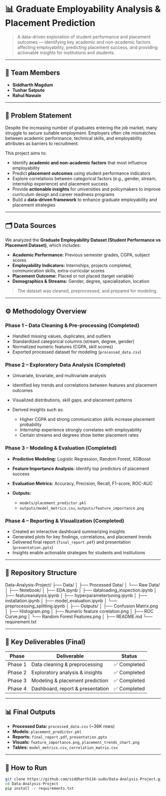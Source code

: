 # 📊 Graduate Employability Analysis & Placement Prediction

> A data-driven exploration of student performance and placement outcomes — identifying key academic and non-academic factors affecting employability, predicting placement success, and providing actionable insights for institutions and students.

---

## 👥 Team Members

* **Siddharth Magdum** 
* **Tushar Satpute** 
* **Rahul Nawale** 

---

## 🎯 Problem Statement

Despite the increasing number of graduates entering the job market, many struggle to secure suitable employment. Employers often cite mismatches between academic performance, technical skills, and employability attributes as barriers to recruitment. 

This project aims to:

* Identify **academic and non-academic factors** that most influence employability
* Predict **placement outcomes** using student performance indicators
* Explore correlations between categorical factors (e.g., gender, stream, internship experience) and placement success
* Provide **actionable insights** for universities and policymakers to improve curriculum design and career readiness programs
* Build a **data-driven framework** to enhance graduate employability and placement strategies

---

## 🗂️ Data Sources

We analyzed the **Graduate Employability Dataset (Student Performance vs Placement Dataset)**, which includes:

* **Academic Performance:** Previous semester grades, CGPA, subject scores
* **Employability Indicators:** Internships, projects completed, communication skills, extra-curricular scores
* **Placement Outcome:** Placed or not placed (target variable)
* **Demographics & Streams:** Gender, degree, specialization, location

> The dataset was cleaned, preprocessed, and prepared for modeling.

---

## ⚙️ Methodology Overview

### **Phase 1 – Data Cleaning & Pre-processing (Completed)**

* Handled missing values, duplicates, and outliers
* Standardized categorical columns (stream, degree, gender)
* Normalized numeric features (CGPA, skill scores)
* Exported processed dataset for modeling (`processed_data.csv`)

### **Phase 2 – Exploratory Data Analysis (Completed)**

* Univariate, bivariate, and multivariate analysis
* Identified key trends and correlations between features and placement outcomes
* Visualized distributions, skill gaps, and placement patterns
* Derived insights such as:

  * Higher CGPA and strong communication skills increase placement probability
  * Internship experience strongly correlates with employability
  * Certain streams and degrees show better placement rates

### **Phase 3 – Modeling & Evaluation (Completed)**

* **Predictive Modeling:** Logistic Regression, Random Forest, XGBoost
* **Feature Importance Analysis:** Identify top predictors of placement success
* **Evaluation Metrics:** Accuracy, Precision, Recall, F1-score, ROC-AUC
* **Outputs:**

  * `models/placement_predictor.pkl`
  * `outputs/model_metrics.csv`, `outputs/feature_importance.png`

### **Phase 4 – Reporting & Visualization (Completed)**

* Created an interactive dashboard summarizing insights
* Generated plots for key findings, correlations, and placement trends
* Delivered final report (`final_report.pdf`) and presentation (`presentation.pptx`)
* Insights enable actionable strategies for students and institutions

---

## 📁 Repository Structure

Data-Analysis-Project/
├── Data/
│   ├── Processed Data/
│   └── Raw Data/
│
├── Notebook/
│   ├── EDA.ipynb
│   ├── dataloading_inspection.ipynb
│   ├── featureanalysis.ipynb
│   ├── hyperparametertuning.ipynb
│   ├── installation.ipynb
│   ├── model_evaluation.ipynb
│   └── preprocessing_splitting.ipynb
│
├── Outputs/
│   ├── Confusion Matrix.png
│   ├── Histogram.png
│   ├── Numeric feature corelation.png
│   ├── ROC Curve.png
│   └── Random Forest Features.png
│
├── README.md
└── requirement.txt

---

## 🧹 Key Deliverables (Final)

| Phase  | Deliverable                                       | Status      |
| ------ | ------------------------------------------------ | ----------- |
| Phase 1 | Data cleaning & preprocessing                     | ✅ Completed |
| Phase 2 | Exploratory analysis & insights                  | ✅ Completed |
| Phase 3 | Modeling & placement prediction                  | ✅ Completed |
| Phase 4 | Dashboard, report & presentation                 | ✅ Completed |

---

## 📊 Final Outputs

* **Processed Data:** `processed_data.csv` (~36K rows)
* **Models:** `placement_predictor.pkl`
* **Reports:** `final_report.pdf`, `presentation.pptx`
* **Visuals:** `feature_importance.png`, `placement_trends_chart.png`
* **Tables:** `model_metrics.csv`, `correlation_matrix.csv`

---

## 🚀 How to Run

```bash
git clone https://github.com/siddharth116-sudo/Data-Analysis-Project.git
cd Data-Analysis-Project
pip install -r requirements.txt
